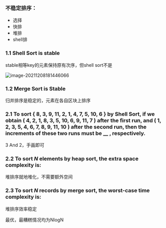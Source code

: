 ### 不稳定排序：

* 选择
* 快排
* 堆排
* shell排



### 1.1 Shell Sort is stable

stable相等key的元素保持原有次序，但shell sort不是

![image-20211208181446066](https://s2.loli.net/2021/12/08/GWxghypC5KwJR9j.png)

### 1.2 Merge Sort is Stable

归并排序是稳定的，元素在各自区块上排序



### 2.1 To sort { 8, 3, 9, 11, 2, 1, 4, 7, 5, 10, 6 } by Shell Sort, if we obtain ( 4, 2, 1, 8, 3, 5, 10, 6, 9, 11, 7 ) after the first run, and ( 1, 2, 3, 5, 4, 6, 7, 8, 9, 11, 10 ) after the second run, then the increments of these two runs must be __ , respectively.

3 And 2，手画即可



### 2.2 To sort *N* elements by heap sort, the extra space complexity is:

堆排序就地堆化，不需要额外空间



### 2.3 To sort *N* records by merge sort, the worst-case time complexity is:

堆排序效率稳定

最优，最糟糕情况均为NlogN



